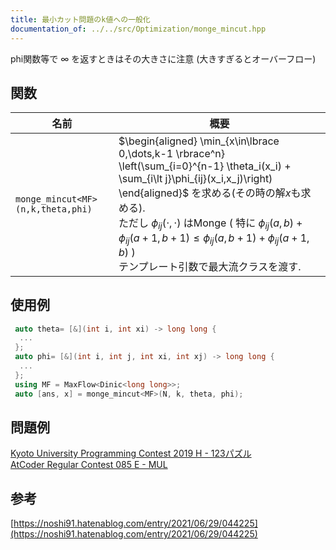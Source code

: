 ```yaml
---
title: 最小カット問題のk値への一般化
documentation_of: ../../src/Optimization/monge_mincut.hpp
---
```

phi関数等で ∞ を返すときはその大きさに注意 (大きすぎるとオーバーフロー)

## 関数

|名前|概要|
|---|---|
|`monge_mincut<MF>(n,k,theta,phi)`|$\begin{aligned} \min_{x\in\lbrace 0,\dots,k-1 \rbrace^n} \left(\sum_{i=0}^{n-1} \theta_i(x_i) + \sum_{i\lt j}\phi_{ij}(x_i,x_j)\right) \end{aligned}$ を求める(その時の解$x$も求める). <br> ただし $\phi_{ij}(\cdot,\cdot)$ はMonge ( 特に $\phi_{ij}(a,b)+\phi_{ij}(a+1,b+1)\leq \phi_{ij}(a,b+1)+\phi_{ij}(a+1,b)$ ) <br> テンプレート引数で最大流クラスを渡す. |

## 使用例
```cpp
 auto theta= [&](int i, int xi) -> long long {
  ...
 };
 auto phi= [&](int i, int j, int xi, int xj) -> long long {
  ...
 };
 using MF = MaxFlow<Dinic<long long>>;
 auto [ans, x] = monge_mincut<MF>(N, k, theta, phi);
```

## 問題例
[Kyoto University Programming Contest 2019 H - 123パズル](https://atcoder.jp/contests/kupc2019/tasks/kupc2019_h) \
[AtCoder Regular Contest 085 E - MUL](https://atcoder.jp/contests/arc085/tasks/arc085_c)

## 参考
[https://noshi91.hatenablog.com/entry/2021/06/29/044225](https://noshi91.hatenablog.com/entry/2021/06/29/044225)
